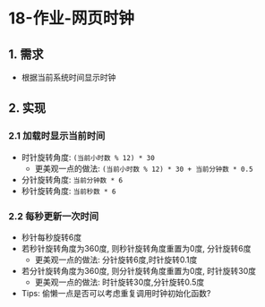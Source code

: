 # 18-作业-网页时钟

## 1. 需求

- 根据当前系统时间显示时钟

## 2. 实现

### 2.1 加载时显示当前时间

- 时针旋转角度: `(当前小时数 % 12) * 30`
  - 更美观一点的做法: `(当前小时数 % 12) * 30 + 当前分钟数 * 0.5`
- 分针旋转角度: `当前分钟数 * 6`
- 秒针旋转角度: `当前秒数 * 6`

### 2.2 每秒更新一次时间

- 秒针每秒旋转6度
- 若秒针旋转角度为360度, 则秒针旋转角度重置为0度, 分针旋转6度
  - 更美观一点的做法: 分针旋转6度,时针旋转0.1度
- 若分针旋转角度为360度, 则分针旋转角度重置为0度, 时针旋转30度
  - 更美观一点的做法: 时针旋转30度,分针旋转0.5度
- Tips: 偷懒一点是否可以考虑重复调用时钟初始化函数?